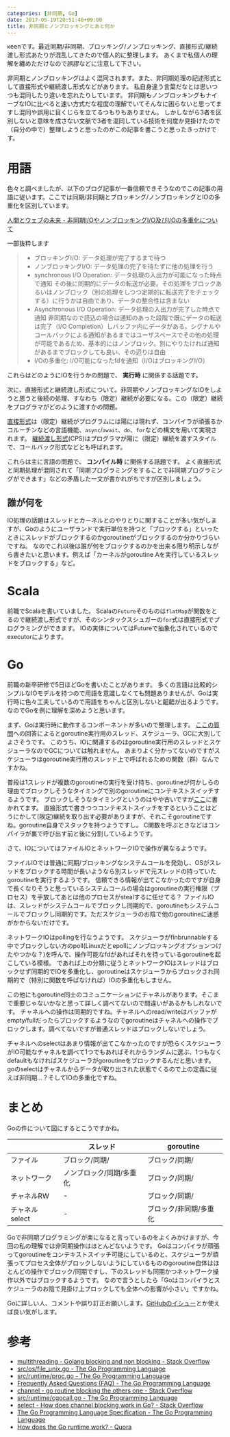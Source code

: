 ```yaml
---
categories: [非同期, Go]
date: 2017-05-19T20:51:46+09:00
title: 非同期とノンブロッキングとあと何か
---
```

κeenです。最近同期/非同期、ブロッキング/ノンブロッキング、直接形式/継続渡し形式あたりが混乱してきたので個人的に整理します。
あくまで私個人の理解を纏めただけなので誤謬などに注意して下さい。

<!--more-->

非同期とノンブロッキングはよく混同されます。また、非同期処理の記述形式として直接形式や継続渡し形式などがあります。
私自身違う言葉だなとは思いつつも混同したり違いを忘れたりしています。
非同期もノンブロッキングもナイーブなIOに比べると速い方式だな程度の理解でいてそんなに困らないと思ってますし混同や誤用に目くじらを立てるつもりもありません。
しかしながら3者を区別しないと意味を成さない文脈で3者を混同している技術を何度か見掛けたので（自分の中で）整理しようと思ったのがこの記事を書こうと思ったきっかけです。

# 用語
色々と調べましたが、以下のブログ記事が一番信頼できそうなのでこの記事の用語に従います。ここでは同期/非同期とブロッキング/ノンブロッキングとIOの多重化を区別しています。

[人間とウェブの未来 - 非同期I/OやノンブロッキングI/O及びI/Oの多重化について](http://blog.matsumoto-r.jp/?p=2030)

一部抜粋します


> * ブロッキングI/O:
>  データ処理が完了するまで待つ
> * ノンブロッキングI/O:
>  データ処理の完了を待たずに他の処理を行う
> * synchronous I/O Operation:
>  データ処理の入出力が可能になった時点で通知
>  その後に同期的にデータの転送が必要。その処理をブロックあるいはノンブロック（別の処理をしつつ定期的に転送完了をチェックする）に行うかは自由であり、データの整合性は含まない
> * Asynchronous I/O Operation:
>  データ処理の入出力が完了した時点で通知
>  非同期なので読込の場合は通知のあった段階で既にデータの転送は完了（I/O Completion）しバッファ内にデータがある。シグナルやコールバックによる通知があるまではユーザスペースでその他の処理が可能であるため、基本的にはノンブロック。別にやりたければ通知があるまでブロックしても良い、その辺りは自由
> * I/Oの多重化:
>   I/O可能になったfdを通知（I/OはブロッキングI/O）

これらはどのようにIOを行うかの問題で、 **実行時** に関係する話題です。

次に、直接形式と継続渡し形式について。非同期やノンブロッキングなIOをしようと思うと後続の処理、すなわち（限定）継続が必要になる。この（限定）継続をプログラマがどのように渡すかの問題。

[直接形式](https://en.wikipedia.org/wiki/Direct_style)は（限定）継続がプログラムには陽には現れず、コンパイラが頑張るかコルーチンなどの言語機能、`async`/`await`、`do`、`for`などの構文を用いて実現されます。
[継続渡し形式](https://en.wikipedia.org/wiki/Continuation-passing_style)(CPS)はプログラマが陽に（限定）継続を渡すスタイルで、コールバック形式などとも呼ばれます。

これらは主に言語の問題で、 **コンパイル時** に関係する話題です。
よく直接形式と同期処理が混同されて「同期プログラミングをすることで非同期プログラミングができます」などの矛盾した一文が書かれがちですが区別しましょう。

## 誰が何を
IO処理の話題はスレッドとカーネルとのやりとりに関することが多い気がしますが、Goのようにユーザランドで実行単位を持つと「ブロックする」といったときにスレッドがブロックするのかgoroutineがブロックするのか分かりづらいですね。
なのでこれ以後は誰が何をブロックするのかを出来る限り明示しながら書きたいと思います。例えば「カーネルがgoroutine Aを実行しているスレッドをブロックする」など。

# Scala
前職でScalaを書いていました。
Scalaの`Future`そのものは`flatMap`が関数をとるので継続渡し形式ですが、そのシンタックスシュガーの`for`式は直接形式でプログラミングができます。
IOの実体についてはFutureで抽象化されているのでexecutorによります。

# Go
前職の新卒研修で5日ほどGoを書いたことがあります。
多くの言語は比較的シンプルなIOモデルを持つので用語を意識しなくても問題ありませんが、Goは実行時に色々工夫しているので用語をちゃんと区別しないと齟齬が出るようです。
なのでGoを例に理解を深めようと思います。

まず、Goは実行時に動作するコンポーネントが多いので整理します。
[ここの質問](https://www.quora.com/How-does-the-Go-runtime-work)への回答によるとgoroutine実行用のスレッド、スケジューラ、GCに大別してよさそうです。
このうち、IOに関連するのはgoroutine実行用のスレッドとスケジューラなのでGCについては触れません。
あまりよく分かってないのですがスケジューラはgoroutine実行用のスレッド上で呼ばれるための関数（群）なんですかね。

普段は1スレッドが複数のgoroutineの実行を受け持ち、goroutineが何かしらの理由でブロックしそうなタイミングで別のgoroutineにコンテキストスイッチするようです。
ブロックしそうなタイミングというのはやや古いですが[ここ](http://stackoverflow.com/questions/17953269/go-routine-blocking-the-others-one)に書かれてます。
直接形式で書きつつコンテキストスイッチをするということはどうにかして(限定)継続を取り出す必要がありますが、それこそgoroutineですね。goroutine自身でスタックを持つようですし。
C関数を呼ぶときなどはコンパイラが裏で呼び出す前と後に分割しているようです。

さて、IOについてはファイルIOとネットワークIOで操作が異なるようです。

ファイルIOでは普通に同期/ブロッキングなシステムコールを発効し、OSがスレッドをブロックする時間が長いようなら別スレッドで元スレッドの持っていたgoroutineを実行するようです。
信頼できる情報が出てこなかったのですが自身で長くなりそうと思っているシステムコールの場合はgoroutineの実行権限（プロセス）を手放してあとは他のプロセスがstealするに任せてる？
ファイルIOは、スレッドがシステムコールでブロックし同期的で、goroutineもシステムコールでブロックし同期的です。ただスケジューラのお陰で他のgoroutineに迷惑がかからないだけです。

ネットワークIOはpollingを行なうようです。
スケジューラがfinbrunnableする中でブロックしない方のpoll(Linuxだとepollにノンブロッキングオプションつけたやつかな？)を呼んで、操作可能なfdがあればそれを待っているgoroutineを起こしている模様。
であれば上の分類に従うとネットワークIOはスレッドはブロックせず同期的でIOを多重化し、goroutineはスケジューラからブロックされ同期的で（特別に関数を呼ばなければ）IOの多重化もしません。

この他にもgoroutine同士のコミュニケーションにチャネルがあります。そこまで重要じゃないかなと思って詳しく調べてないので間違いがあるかもしれないです。
チャネルへの操作は同期的ですね。チャネルへのread/writeはバッファがempty/fullだったらブロックするようなのでgoroutineはチャネルへの操作でブロックします。調べてないですが普通スレッドはブロックしないでしょう。

チャネルへのselectはあまり情報が出てこなかったのですが恐らくスケジューラがIO可能なチャネルを調べて1つでもあればそれからランダムに選ぶ、1つもなくdefaultもなければスケジューラがgoroutineをブロックするんだと思います。
goのselectはチャネルからデータが取り出された状態でくるので上の定義に従えば非同期…？そしてIOの多重化ですね。

# まとめ
Goの件について図にするとこうですかね。

|               | スレッド                | goroutine              |
|---------------|-------------------------|------------------------|
| ファイル       | ブロック/同期/          | ブロック/同期/         |
| ネットワーク   | ノンブロック/同期/多重化 | ブロック/同期/         |
| チャネルRW     | -                       | ブロック/同期/         |
| チャネルselect | -                       | ブロック/非同期/多重化 |

Goで非同期プログラミングが楽になると言っているのをよくみかけますが、今回の私の理解では非同期操作はほとんどないようです。
Goはコンパイラが頑張ってgoroutineをコンテキストスイッチ可能にしているのと、スケジューラが頑張ってプロセス全体がブロックしないようにしているもののgoroutine自体はほとんどの操作でブロック/同期ですし、下のスレッドも同期かつネットワーク操作以外ではブロックするようです。
なので言うとしたら「Goはコンパイラとスケジューラのお陰で見掛け上ブロックしても全体への影響が小さい」ですかね。

Goに詳しい人、コメントや誤り訂正お願いします。[GitHubのイシュー](https://github.com/KeenS/KeenS.github.io/issues)とか使えば良い気がします。


# 参考

* [multithreading - Golang blocking and non blocking - Stack Overflow](http://stackoverflow.com/questions/36112445/golang-blocking-and-non-blocking)
* [src/os/file_unix.go - The Go Programming Language](https://golang.org/src/os/file_unix.go?s=#L224)
* [src/runtime/proc.go - The Go Programming Language](https://golang.org/src/runtime/proc.go?s=#L1795)
* [Frequently Asked Questions (FAQ) - The Go Programming Language](https://golang.org/doc/faq#goroutines)
* [channel - go routine blocking the others one - Stack Overflow](http://stackoverflow.com/questions/17953269/go-routine-blocking-the-others-one)
* [src/runtime/cgocall.go - The Go Programming Language](https://golang.org/src/runtime/cgocall.go)
* [select - How does channel blocking work in Go? - Stack Overflow](http://stackoverflow.com/questions/32538438/how-does-channel-blocking-work-in-go)
* [The Go Programming Language Specification - The Go Programming Language](https://golang.org/ref/spec#Select_statements)
* [How does the Go runtime work? - Quora](https://www.quora.com/How-does-the-Go-runtime-work)
